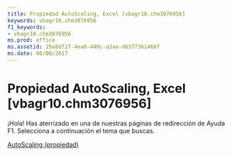 ```yaml
---
title: Propiedad AutoScaling, Excel [vbagr10.chm3076956]
keywords: vbagr10.chm3076956
f1_keywords:
- vbagr10.chm3076956
ms.prod: office
ms.assetid: 25e8df27-4ea6-440c-a3ae-d6377361468f
ms.date: 06/08/2017
---
```





# Propiedad AutoScaling, Excel [vbagr10.chm3076956]

¡Hola! Has aterrizado en una de nuestras páginas de redirección de Ayuda F1. Selecciona a continuación el tema que buscas.


 [AutoScaling (propiedad)](http://msdn.microsoft.com/library/autoscaling-property%28Office.15%29.aspx)


